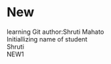 # New
learning Git
author:Shruti Mahato
<br> Initiallizing name of student <br> Shruti <br>NEW1<br> 
